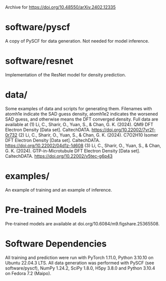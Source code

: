 Archive for https://doi.org/10.48550/arXiv.2402.12335

# software/pyscf
A copy of PySCF for data generation. Not needed for model inference.

# software/resnet
Implementation of the ResNet model for density prediction.

# data/
Some examples of data and scripts for generating them. Filenames with atomh1e indicate the SAD guess density, atomh1e2 indicates the worsened SAD guess, and otherwise means the DFT converged density.
Full data are available at
(1) Li, C., Sharir, O., Yuan, S., & Chan, G. K. (2024). QM9 DFT Electron Density [Data set]. CaltechDATA. https://doi.org/10.22002/7vr2f-0r732
(2) Li, C., Sharir, O., Yuan, S., & Chan, G. K. (2024). C7O2H10 Isomer DFT Electron Density [Data set]. CaltechDATA. https://doi.org/10.22002/04d1z-1d608
(3) Li, C., Sharir, O., Yuan, S., & Chan, G. K. (2024). GTP-in-Microtubule DFT Electron Density [Data set]. CaltechDATA. https://doi.org/10.22002/v5tec-g6p43

# examples/
An example of training and an example of inference.

# Pre-trained Models
Pre-trained models are available at doi.org/10.6084/m9.figshare.25365508.

# Software Dependencies
All training and prediction were run with PyTorch 1.11.0, Python 3.10.10 on Ubuntu 22.04.3 LTS.
All data generation was performed with PySCF (see software/pyscf), NumPy 1.24.2, SciPy 1.8.0, H5py 3.8.0 and Python 3.10.4 on Fedora 7.2 (Maipo).
